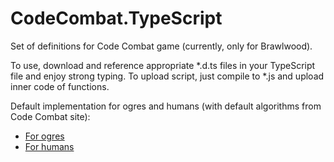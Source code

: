 CodeCombat.TypeScript
=====================

Set of definitions for Code Combat game (currently, only for Brawlwood).

To use, download and reference appropriate *.d.ts files in your TypeScript file and enjoy strong typing. 
To upload script, just compile to *.js and upload inner code of functions.

Default implementation for ogres and humans (with default algorithms from Code Combat site):

 * [For ogres](Brawlwood/StartOgres.ts)
 * [For humans](Brawlwood/StartHumans.ts)
